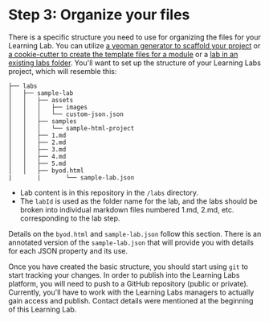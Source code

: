 # Step 3: Organize your files

There is a specific structure you need to use for organizing the files for your Learning Lab. You can utilize [a yeoman generator to scaffold your project](https://github.com/CiscoDevNet/generator-devnet-learninglabs) or [a cookie-cutter to create the template files for a module](https://github.com/kecorbin/cookiecutter-devnet-learning-module) or a [lab in an existing labs folder](https://github.com/kecorbin/cookiecutter-devnet-learning-lab).
You'll want to set up the structure of your Learning Labs project, which will resemble this:
```
├── labs
│   ├── sample-lab
│   │   ├── assets
│   │   │   ├── images
│   │   │   └── custom-json.json
│   │   ├── samples
│   │   │   └── sample-html-project
│   │   ├── 1.md
│   │   ├── 2.md
│   │   ├── 3.md
│   │   ├── 4.md
│   │   ├── 5.md
│   │   ├── byod.html
|		|		└── sample-lab.json
```

* Lab content is in this repository in the `/labs` directory.
* The `labId` is used as the folder name for the lab, and the labs should be broken into individual markdown files numbered 1.md, 2.md, etc. corresponding to the lab step.

Details on the `byod.html` and `sample-lab.json` follow this section. There is an annotated version of the `sample-lab.json` that will provide you with details for each JSON property and its use.

Once you have created the basic structure, you should start using `git` to start tracking your changes. In order to publish into the Learning Labs platform, you will need to push to a GitHub repository (public or private). Currently, you'll have to work with the Learning Labs managers to actually gain access and publish. Contact details were mentioned at the beginning of this Learning Lab.
